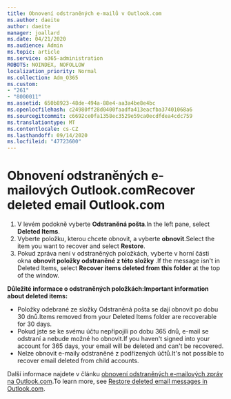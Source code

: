```yaml
---
title: Obnovení odstraněných e-mailů v Outlook.com
ms.author: daeite
author: daeite
manager: joallard
ms.date: 04/21/2020
ms.audience: Admin
ms.topic: article
ms.service: o365-administration
ROBOTS: NOINDEX, NOFOLLOW
localization_priority: Normal
ms.collection: Adm_O365
ms.custom:
- "261"
- "8000011"
ms.assetid: 650b8923-48de-494a-88e4-aa3a4be8e4bc
ms.openlocfilehash: c24980ff28d0400faadfa413eacfba37401068a6
ms.sourcegitcommit: c6692ce0fa1358ec3529e59ca0ecdfdea4cdc759
ms.translationtype: MT
ms.contentlocale: cs-CZ
ms.lasthandoff: 09/14/2020
ms.locfileid: "47723600"
---
```

# <a name="recover-deleted-email-outlookcom"></a><span data-ttu-id="6dc8d-102">Obnovení odstraněných e-mailových Outlook.com</span><span class="sxs-lookup"><span data-stu-id="6dc8d-102">Recover deleted email Outlook.com</span></span>

1. <span data-ttu-id="6dc8d-103">V levém podokně vyberte **Odstraněná pošta**.</span><span class="sxs-lookup"><span data-stu-id="6dc8d-103">In the left pane, select **Deleted Items**.</span></span>
2. <span data-ttu-id="6dc8d-104">Vyberte položku, kterou chcete obnovit, a vyberte **obnovit**.</span><span class="sxs-lookup"><span data-stu-id="6dc8d-104">Select the item you want to recover and select **Restore**.</span></span>
3. <span data-ttu-id="6dc8d-105">Pokud zpráva není v odstraněných položkách, vyberte v horní části okna **obnovit položky odstraněné z této složky** .</span><span class="sxs-lookup"><span data-stu-id="6dc8d-105">If the message isn't in Deleted Items, select **Recover items deleted from this folder** at the top of the window.</span></span>

 <span data-ttu-id="6dc8d-106">**Důležité informace o odstraněných položkách:**</span><span class="sxs-lookup"><span data-stu-id="6dc8d-106">**Important information about deleted items:**</span></span>
  
- <span data-ttu-id="6dc8d-107">Položky odebrané ze složky Odstraněná pošta se dají obnovit po dobu 30 dnů.</span><span class="sxs-lookup"><span data-stu-id="6dc8d-107">Items removed from your Deleted Items folder are recoverable for 30 days.</span></span>
- <span data-ttu-id="6dc8d-108">Pokud jste se ke svému účtu nepřipojili po dobu 365 dnů, e-mail se odstraní a nebude možné ho obnovit.</span><span class="sxs-lookup"><span data-stu-id="6dc8d-108">If you haven't signed into your account for 365 days, your email will be deleted and can't be recovered.</span></span>
- <span data-ttu-id="6dc8d-109">Nelze obnovit e-maily odstraněné z podřízených účtů.</span><span class="sxs-lookup"><span data-stu-id="6dc8d-109">It's not possible to recover email deleted from child accounts.</span></span>

<span data-ttu-id="6dc8d-110">Další informace najdete v článku [obnovení odstraněných e-mailových zpráv na Outlook.com](https://support.office.com/article/cf06ab1b-ae0b-418c-a4d9-4e895f83ed50?wt.mc_id=Office_Outlook_com_Alchemy).</span><span class="sxs-lookup"><span data-stu-id="6dc8d-110">To learn more, see [Restore deleted email messages in Outlook.com](https://support.office.com/article/cf06ab1b-ae0b-418c-a4d9-4e895f83ed50?wt.mc_id=Office_Outlook_com_Alchemy).</span></span>